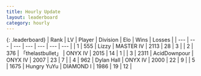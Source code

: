 ```yaml
---
title: Hourly Update
layout: leaderboard
category: hourly
---
```


{: .leaderboard}
| Rank | LV | Player | Division | Elo | Wins | Losses |
| --- | --- | --- | --- | --- | --- | --- |
| <span data-change="0">1</span> | 555 | <span title="ID: 44257">Lizzy</span> | MASTER IV | <span data-change="0">2113</span> | <span data-change="0">28</span> | <span data-change="0">3</span> |
| <span data-change="0">2</span> | 376 | <span title="ID: 641994">「thelastbullet」</span> | ONYX IV | <span data-change="0">2015</span> | <span data-change="0">14</span> | <span data-change="0">1</span> |
| <span data-change="1">3</span> | 2311 | <span title="ID: 304661">AcidDownpour</span> | ONYX IV | <span data-change="9">2007</span> | <span data-change="1">23</span> | <span data-change="0">7</span> |
| <span data-change="-1">4</span> | 962 | <span title="ID: 174294">Dylan Hall</span> | ONYX IV | <span data-change="-15">2000</span> | <span data-change="0">22</span> | <span data-change="2">9</span> |
| <span data-change="0">5</span> | 1675 | <span title="ID: 366840">Hungry YuYu</span> | DIAMOND I | <span data-change="0">1986</span> | <span data-change="0">19</span> | <span data-change="0">12</span> |